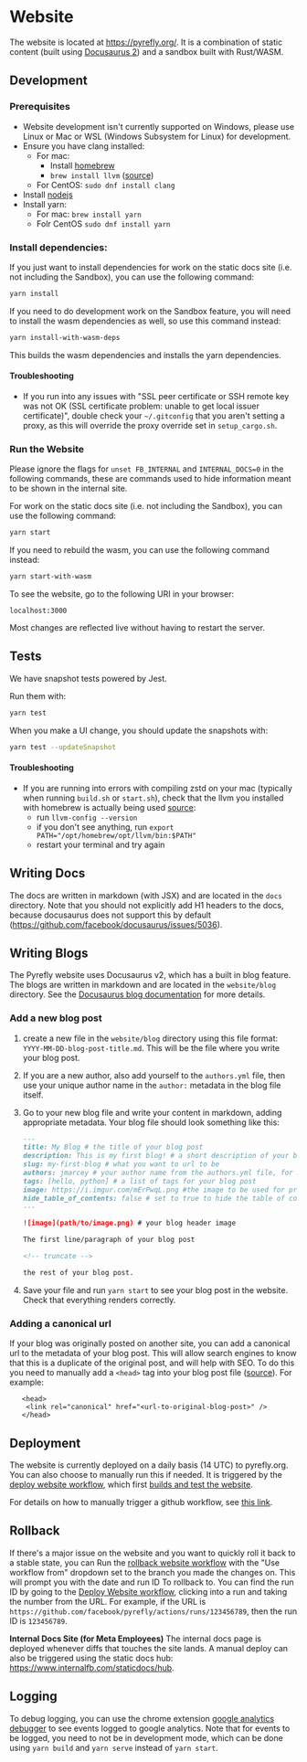 # Website

The website is located at https://pyrefly.org/.
It is a combination of static content (built using [Docusaurus 2](https://docusaurus.io/)) and a sandbox built with Rust/WASM.

## Development

### Prerequisites

- Website development isn't currently supported on Windows, please use Linux or Mac or WSL (Windows Subsystem for Linux) for development.
- Ensure you have clang installed:
    - For mac:
        - Install [homebrew](https://brew.sh/`)
        - `brew install llvm` ([source](https://github.com/briansmith/ring/issues/1824))
    - For CentOS: `sudo dnf install clang`
- Install [nodejs](https://nodejs.org/en/download)
- Install yarn:
    - For mac: `brew install yarn`
    - Folr CentOS `sudo dnf install yarn`

### Install dependencies:

If you just want to install dependencies for work on the static docs site (i.e. not including the Sandbox), you can use the following command:

```bash
yarn install
```

If you need to do development work on the Sandbox feature, you will need to install the wasm dependencies as well, so use this command instead:

```bash
yarn install-with-wasm-deps
```

This builds the wasm dependencies and installs the yarn dependencies.

#### Troubleshooting

- If you run into any issues with "SSL peer certificate or SSH remote key was not OK (SSL certificate problem: unable to get local issuer certificate)", double check your `~/.gitconfig` that you aren't setting a proxy, as this will override the proxy override set in `setup_cargo.sh`.

### Run the Website

Please ignore the flags for `unset FB_INTERNAL` and `INTERNAL_DOCS=0` in the following commands, these are commands used to hide information meant to be shown in the internal site.

For work on the static docs site (i.e. not including the Sandbox), you can use the following command:

```bash
yarn start
```

If you need to rebuild the wasm, you can use the following command instead:

```bash
yarn start-with-wasm
```

To see the website, go to the following URI in your browser:

```
localhost:3000
```

Most changes are reflected live without having to restart the server.

## Tests

We have snapshot tests powered by Jest.

Run them with:

```bash
yarn test
```

When you make a UI change, you should update the snapshots with:

```bash
yarn test --updateSnapshot
```

#### Troubleshooting

- If you are running into errors with compiling zstd on your mac (typically when running `build.sh` or `start.sh`), check that the llvm you installed with homebrew is actually being used [source](https://github.com/briansmith/ring/issues/1824#issuecomment-2059955073):
    - run `llvm-config --version`
    - if you don't see anything, run `export PATH="/opt/homebrew/opt/llvm/bin:$PATH"`
    - restart your terminal and try again

## Writing Docs

The docs are written in markdown (with JSX) and are located in the `docs` directory. Note that you should not explicitly add H1 headers to the docs, because docusaurus does not support this by default (https://github.com/facebook/docusaurus/issues/5036).

## Writing Blogs

The Pyrefly website uses Docusaurus v2, which has a built in blog feature. The blogs are written in markdown and are located in the `website/blog` directory. See the [Docusaurus blog documentation](https://docusaurus.io/docs/blog) for more details.

### Add a new blog post

1. create a new file in the `website/blog` directory using this file format: `YYYY-MM-DD-blog-post-title.md`. This will be the file where you write your blog post.
2. If you are a new author, also add yourself to the `authors.yml` file, then use your unique author name in the `author:` metadata in the blog file itself.
3. Go to your new blog file and write your content in markdown, adding appropriate metadata. Your blog file should look something like this:

    ```markdown
    ---
    title: My Blog # the title of your blog post
    description: This is my first blog! # a short description of your blog post
    slug: my-first-blog # what you want to url to be
    authors: jmarcey # your author name from the authors.yml file, for multiple authors, use a comma separated list [author1, author2]
    tags: [hello, python] # a list of tags for your blog post
    image: https://i.imgur.com/mErPwqL.png #the image to be used for preview links
    hide_table_of_contents: false # set to true to hide the table of contents
    ---

    ![image](path/to/image.png) # your blog header image

    The first line/paragraph of your blog post

    <!-- truncate -->

    the rest of your blog post.
    ```

4. Save your file and run `yarn start` to see your blog post in the website. Check that everything renders correctly.

### Adding a canonical url

If your blog was originally posted on another site, you can add a canonical url to the metadata of your blog post. This will allow search engines to know that this is a duplicate of the original post, and will help with SEO. To do this you need to manually add a `<head>` tag into your blog post file ([source](https://github.com/facebook/docusaurus/issues/2603)). For example:

```
   <head>
    <link rel="canonical" href="<url-to-original-blog-post>" />
   </head>
```

## Deployment

The website is currently deployed on a daily basis (14 UTC) to pyrefly.org. You can also choose to manually run this if needed.
It is triggered by the [deploy website workflow](https://github.com/facebook/pyrefly/actions/workflows/deploy_website.yml), which first [builds and test the website](https://github.com/facebook/pyrefly/actions/workflows/build_and_test_website.yml).

For details on how to manually trigger a github workflow, see [this link](https://docs.github.com/en/actions/managing-workflow-runs-and-deployments/managing-workflow-runs/manually-running-a-workflow).

## Rollback

If there's a major issue on the website and you want to quickly roll it back to a stable state, you can Run the [rollback website workflow](https://github.com/facebook/pyrefly/actions/workflows/rollback_website.yml) with the "Use workflow from" dropdown set to the branch you made the changes on. This will prompt you with the date and run ID To rollback to. You can find the run ID by going to the [Deploy Website workflow](https://github.com/facebook/pyrefly/actions/workflows/deploy_website.yml), clicking into a run and taking the number from the URL. For example, if the URL is `https://github.com/facebook/pyrefly/actions/runs/123456789`, then the run ID is `123456789`.

**Internal Docs Site (for Meta Employees)**
The internal docs page is deployed whenever diffs that touches the site lands. A manual deploy can also be triggered using the static docs hub: https://www.internalfb.com/staticdocs/hub.

## Logging

To debug logging, you can use the chrome extension [google analytics debugger](https://chromewebstore.google.com/detail/google-analytics-debugger/jnkmfdileelhofjcijamephohjechhna) to see events logged to google analytics. Note that for events to be logged, you need to not be in development mode, which can be done using `yarn build` and
`yarn serve` instead of `yarn start`.
